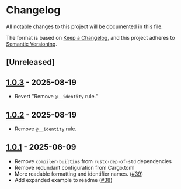 # Changelog

All notable changes to this project will be documented in this file.

The format is based on [Keep a Changelog](https://keepachangelog.com/en/1.0.0/),
and this project adheres to [Semantic Versioning](https://semver.org/spec/v2.0.0.html).

## [Unreleased]

## [1.0.3](https://github.com/rust-lang/cfg-if/compare/v1.0.2...v1.0.3) - 2025-08-19

- Revert "Remove `@__identity` rule."

## [1.0.2](https://github.com/rust-lang/cfg-if/compare/v1.0.1...v1.0.2) - 2025-08-19

- Remove `@__identity` rule.

## [1.0.1](https://github.com/rust-lang/cfg-if/compare/v1.0.0...v1.0.1) - 2025-06-09

- Remove `compiler-builtins` from `rustc-dep-of-std` dependencies
- Remove redundant configuration from Cargo.toml
- More readable formatting and identifier names. ([#39](https://github.com/rust-lang/cfg-if/pull/39))
- Add expanded example to readme ([#38](https://github.com/rust-lang/cfg-if/pull/38))

